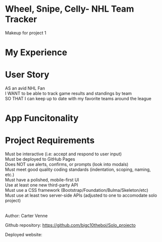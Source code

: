 # Wheel, Snipe, Celly- NHL Team Tracker
Makeup for project 1

# My Experience


# User Story
AS an avid NHL Fan <br>
I WANT to be able to track game results and standings by team <br>
SO THAT I can keep up to date with my favorite teams around the league <br>

# App Funcitonality


# Project Requirements
Must be interactive (i.e: accept and respond to user input) <br>
Must be deployed to GitHub Pages <br>
Does NOT use alerts, confirms, or prompts (look into modals) <br>
Must meet good quality coding standards (indentation, scoping, naming, etc.) <br>
Must have a polished, mobile-first UI <br>
Use at least one new third-party API <br>
Must use a CSS framework (Bootstrap/Foundation/Bulma/Skeleton/etc) <br>
Must use at least two server-side APIs (adjusted to one to accomodate solo project) <br>

######
Author: Carter Venne

Github repository: https://github.com/bigc10theboi/Solo_projecto

Deployed website: